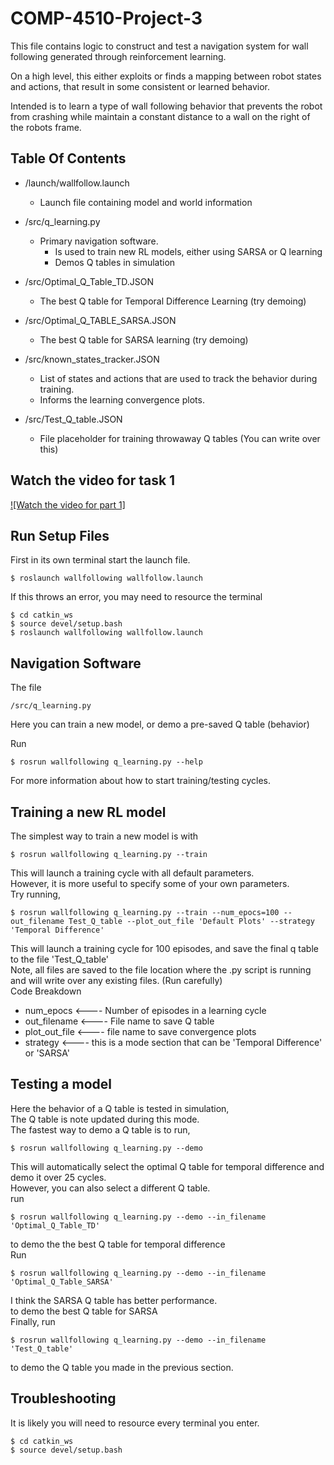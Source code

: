# COMP-4510-Project-3

This file contains logic to construct and test a navigation system 
for wall following generated through reinforcement learning.

On a high level, this either exploits or finds a mapping between robot 
states and actions, that result in some consistent or learned behavior.

Intended is to learn a type of wall following behavior that prevents the 
robot from crashing while maintain a constant distance to a wall on 
the right of the robots frame.

## Table Of Contents

- /launch/wallfollow.launch 
    - Launch file containing model and world information

- /src/q_learning.py
    - Primary navigation software.
        - Is used to train new RL models, either using SARSA or Q learning
        - Demos Q tables in simulation

- /src/Optimal_Q_Table_TD.JSON
    - The best Q table for Temporal Difference Learning (try demoing)

- /src/Optimal_Q_TABLE_SARSA.JSON
    - The best Q table for SARSA learning (try demoing)

- /src/known_states_tracker.JSON
    - List of states and actions that are used to track the behavior during training.
    - Informs the learning convergence plots.

- /src/Test_Q_table.JSON
    - File placeholder for training throwaway Q tables (You can write over this)


## Watch the video for task 1
[![Watch the video for part 1]](https://youtu.be/2-q_YRZvHpM)


## Run Setup Files

First in its own terminal start the launch file.
```console
$ roslaunch wallfollowing wallfollow.launch
```
If this throws an error, you may need to resource the terminal
```console
$ cd catkin_ws
$ source devel/setup.bash
$ roslaunch wallfollowing wallfollow.launch
```

## Navigation Software

The file
```console
/src/q_learning.py
```
Here you can train a new model, or demo a pre-saved Q table (behavior) 

Run 
```console
$ rosrun wallfollowing q_learning.py --help
```
For more information about how to start training/testing cycles.

##  Training a new RL model

The simplest way to train a new model is with

```console
$ rosrun wallfollowing q_learning.py --train
```
This will launch a training cycle with all default parameters.  
However, it is more useful to specify some of your own parameters.  
Try running,
```console
$ rosrun wallfollowing q_learning.py --train --num_epocs=100 --out_filename Test_Q_table --plot_out_file 'Default Plots' --strategy 'Temporal Difference'
```
This will launch a training cycle for 100 episodes, and save the final q table to the file 'Test_Q_table'  
Note, all files are saved to the file location where the .py script is running and will write over any existing files. (Run carefully)  
Code Breakdown  
- num_epocs  <---- Number of episodes in a learning cycle
- out_filename <---- File name to save Q table
- plot_out_file  <---- file name to save convergence plots
- strategy <---- this is a mode section that can be 'Temporal Difference' or 'SARSA'


## Testing a model

Here the behavior of a Q table is tested in simulation,  
The Q table is note updated during this mode.  
The fastest way to demo a Q table is to run,
```console
$ rosrun wallfollowing q_learning.py --demo
```
This will automatically select the optimal Q table for temporal difference and demo it over 25 cycles.  
However, you can also select a different Q table.  
run
```console
$ rosrun wallfollowing q_learning.py --demo --in_filename 'Optimal_Q_Table_TD'
```
to demo the the best Q table for temporal difference  
Run
```console
$ rosrun wallfollowing q_learning.py --demo --in_filename 'Optimal_Q_Table_SARSA'
```
I think the SARSA Q table has better performance.  
to demo the best Q table for SARSA  
Finally, run
```console
$ rosrun wallfollowing q_learning.py --demo --in_filename 'Test_Q_table'
```
to demo the Q table you made in the previous section.




## Troubleshooting

It is likely you will need to resource every terminal you enter.
```console
$ cd catkin_ws
$ source devel/setup.bash
```
